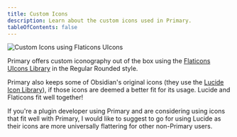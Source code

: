 ```yaml
---
title: Custom Icons
description: Learn about the custom icons used in Primary.
tableOfContents: false
---
```


![Custom Icons using Flaticons UIcons](/src/public/assets/demos/interface_custom-icons.png)

Primary offers custom iconography out of the box using the [Flaticons UIcons Library](https://www.flaticon.com/icon-fonts-most-downloaded) in the Regular Rounded style.

Primary also keeps some of Obsidian's original icons (they use the [Lucide Icon Library](https://lucide.dev/icons/)), if those icons are deemed a better fit for its usage. Lucide and Flaticons fit well together!

If you're a plugin developer using Primary and are considering using icons that fit well with Primary, I would like to suggest to go for using Lucide as their icons are more universally flattering for other non-Primary users.